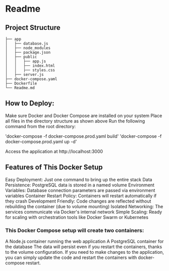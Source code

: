 # Readme


## Project Structure

```
├── app
│   ├── database.js
│   ├── node_modules
│   ├── package.json
│   ├── public
│   │   ├── app.js
│   │   ├── index.html
│   │   ├── styles.css
│   ├── server.js
├── docker-compose.yaml
├── Dockerfile
└── Readme.md
```

## How to Deploy:
Make sure Docker and Docker Compose are installed on your system
Place all files in the directory structure as shown above
Run the following command from the root directory:

'docker-compose -f docker-compose.prod.yaml build'
'docker-compose -f docker-compose.prod.yaml up -d'

Access the application at http://localhost:3000


## Features of This Docker Setup
Easy Deployment: Just one command to bring up the entire stack
Data Persistence: PostgreSQL data is stored in a named volume
Environment Variables: Database connection parameters are passed via environment variables
Container Restart Policy: Containers will restart automatically if they crash
Development Friendly: Code changes are reflected without rebuilding the container (due to volume mounting)
Isolated Networking: The services communicate via Docker's internal network
Simple Scaling: Ready for scaling with orchestration tools like Docker Swarm or Kubernetes

### This Docker Compose setup will create two containers:

A Node.js container running the web application
A PostgreSQL container for the database
The data will persist even if you restart the containers, thanks to the volume configuration. If you need to make changes to the application, you can simply update the code and restart the containers with docker-compose restart.
